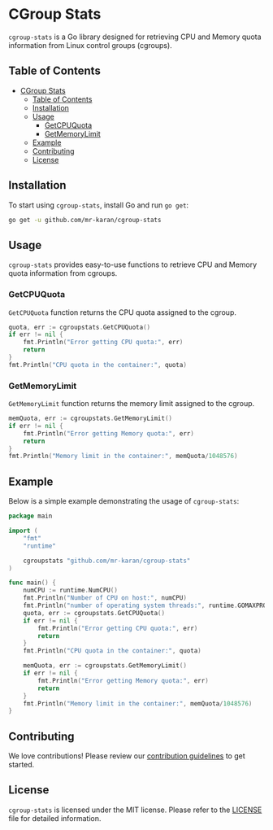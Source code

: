 # CGroup Stats

`cgroup-stats` is a Go library designed for retrieving CPU and Memory quota information from Linux control groups (cgroups).

## Table of Contents

- [CGroup Stats](#cgroup-stats)
  - [Table of Contents](#table-of-contents)
  - [Installation](#installation)
  - [Usage](#usage)
    - [GetCPUQuota](#getcpuquota)
    - [GetMemoryLimit](#getmemorylimit)
  - [Example](#example)
  - [Contributing](#contributing)
  - [License](#license)

## Installation

To start using `cgroup-stats`, install Go and run `go get`:

```sh
go get -u github.com/mr-karan/cgroup-stats
```

## Usage

`cgroup-stats` provides easy-to-use functions to retrieve CPU and Memory quota information from cgroups.

### GetCPUQuota

`GetCPUQuota` function returns the CPU quota assigned to the cgroup.

```go
quota, err := cgroupstats.GetCPUQuota()
if err != nil {
	fmt.Println("Error getting CPU quota:", err)
	return
}
fmt.Println("CPU quota in the container:", quota)
```

### GetMemoryLimit

`GetMemoryLimit` function returns the memory limit assigned to the cgroup.

```go
memQuota, err := cgroupstats.GetMemoryLimit()
if err != nil {
	fmt.Println("Error getting Memory quota:", err)
	return
}
fmt.Println("Memory limit in the container:", memQuota/1048576)
```

## Example

Below is a simple example demonstrating the usage of `cgroup-stats`:

```go
package main

import (
	"fmt"
	"runtime"

	cgroupstats "github.com/mr-karan/cgroup-stats"
)

func main() {
	numCPU := runtime.NumCPU()
	fmt.Println("Number of CPU on host:", numCPU)
	fmt.Println("number of operating system threads:", runtime.GOMAXPROCS(0))
	quota, err := cgroupstats.GetCPUQuota()
	if err != nil {
		fmt.Println("Error getting CPU quota:", err)
		return
	}
	fmt.Println("CPU quota in the container:", quota)

	memQuota, err := cgroupstats.GetMemoryLimit()
	if err != nil {
		fmt.Println("Error getting Memory quota:", err)
		return
	}
	fmt.Println("Memory limit in the container:", memQuota/1048576)
}
```

## Contributing

We love contributions! Please review our [contribution guidelines](CONTRIBUTING.md) to get started.

## License

`cgroup-stats` is licensed under the MIT license. Please refer to the [LICENSE](LICENSE) file for detailed information.
